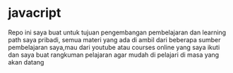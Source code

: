 # javacript
Repo ini saya buat untuk tujuan pengembangan pembelajaran dan learning path saya pribadi, semua materi yang ada di ambil dari beberapa sumber pembelajaran saya,mau dari youtube atau courses online yang saya ikuti dan  saya buat rangkuman pelajaran agar mudah di pelajari di masa yang akan datang
